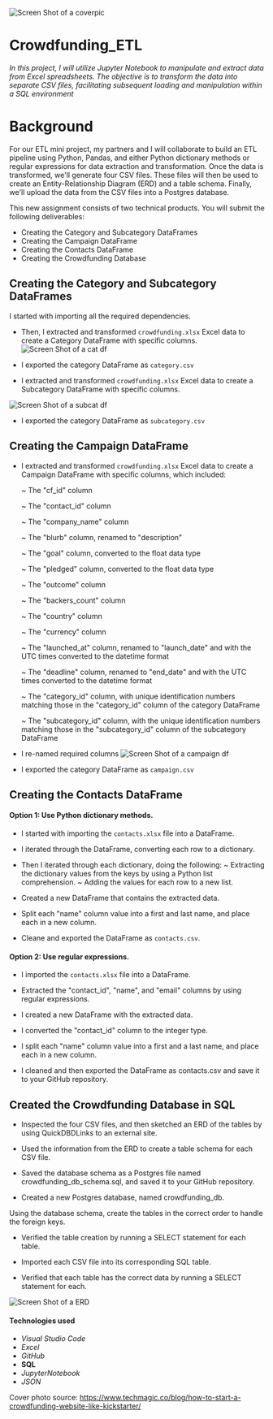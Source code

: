 ![Screen Shot of a coverpic](ss/crowdcover2.png)
# Crowdfunding_ETL 
*In this project, I will utilize Jupyter Notebook to manipulate and extract data from Excel spreadsheets. The objective is to transform the data into separate CSV files, facilitating subsequent loading and manipulation within a SQL environment*


# Background
For our ETL mini project, my partners and I will collaborate to build an ETL pipeline using Python, Pandas, and either Python dictionary methods or regular expressions for data extraction and transformation. Once the data is transformed, we'll generate four CSV files. These files will then be used to create an Entity-Relationship Diagram (ERD) and a table schema. Finally, we'll upload the data from the CSV files into a Postgres database.

This new assignment consists of two technical products. You will submit the following deliverables:

* Creating the Category and Subcategory DataFrames
* Creating the Campaign DataFrame
* Creating the Contacts DataFrame
* Creating the Crowdfunding Database

## Creating the Category and Subcategory DataFrames
I started with importing all the required dependencies.

* Then, I extracted and transformed `crowdfunding.xlsx` Excel data to create a Category DataFrame with specific columns.
![Screen Shot of a cat df](ss/catexcel.png)

* I exported the category DataFrame as `category.csv`

* I extracted and transformed `crowdfunding.xlsx` Excel 
data to create a Subcategory DataFrame with specific columns.

![Screen Shot of a subcat df](ss/subcatexcel.png)

* I exported the category DataFrame as `subcategory.csv`

## Creating the Campaign DataFrame
* I extracted and transformed `crowdfunding.xlsx` Excel 
data to create a Campaign DataFrame with specific columns, which included:

    ~ The "cf_id" column
  
    ~ The "contact_id" column
  
    ~ The "company_name" column
  
    ~ The "blurb" column, renamed to "description"
  
    ~ The "goal" column, converted to the float data type
  
    ~ The "pledged" column, converted to the float data type
  
    ~ The "outcome" column
  
    ~ The "backers_count" column
  
    ~ The "country" column
  
    ~ The "currency" column
  
    ~ The "launched_at" column, renamed to "launch_date" and with the UTC times converted to the datetime format
  
    ~ The "deadline" column, renamed to "end_date" and with the UTC times converted to the datetime format
  
    ~ The "category_id" column, with unique identification numbers matching those in the "category_id" column of the category DataFrame
  
    ~ The "subcategory_id" column, with the unique identification numbers matching those in the "subcategory_id" column of the subcategory DataFrame

* I re-named required columns 
![Screen Shot of a campaign df](ss/campexcel.png)

* I exported the category DataFrame as `campaign.csv`


## Creating the Contacts DataFrame


#### Option 1: Use Python dictionary methods.
* I started with importing the `contacts.xlsx` file into a DataFrame.

* I iterated through the DataFrame, converting each row to a dictionary.

* Then I iterated through each dictionary, doing the following:
~ Extracting the dictionary values from the keys by using a Python list comprehension.
~ Adding the values for each row to a new list.

* Created a new DataFrame that contains the extracted data.

* Split each "name" column value into a first and last name, and place each in a new column.

* Cleane and exported the DataFrame as `contacts.csv`.



#### Option 2: Use regular expressions.
* I imported the `contacts.xlsx` file into a DataFrame.

* Extracted the "contact_id", "name", and "email" columns by using regular expressions.

* I created a new DataFrame with the extracted data.

* I converted the "contact_id" column to the integer type.

* I split each "name" column value into a first and a last name, and place each in a new column.

* I cleaned and then exported the DataFrame as contacts.csv and save it to your GitHub repository.

## Created the Crowdfunding Database in SQL
* Inspected the four CSV files, and then sketched an ERD of the tables by using QuickDBDLinks to an external site.

* Used the information from the ERD to create a table schema for each CSV file.

* Saved the database schema as a Postgres file named crowdfunding_db_schema.sql, and saved it to your GitHub repository.

* Created a new Postgres database, named crowdfunding_db.

Using the database schema, create the tables in the correct order to handle the foreign keys.

* Verified the table creation by running a SELECT statement for each table.

* Imported each CSV file into its corresponding SQL table.

* Verified that each table has the correct data by running a SELECT statement for each.

![Screen Shot of a ERD](ss/erdminiproject2.png)

#### Technologies used
* *Visual Studio Code*
* *Excel* 
* *GitHub* 
* **SQL**
* *JupyterNotebook*
* *JSON*

Cover photo source: https://www.techmagic.co/blog/how-to-start-a-crowdfunding-website-like-kickstarter/
